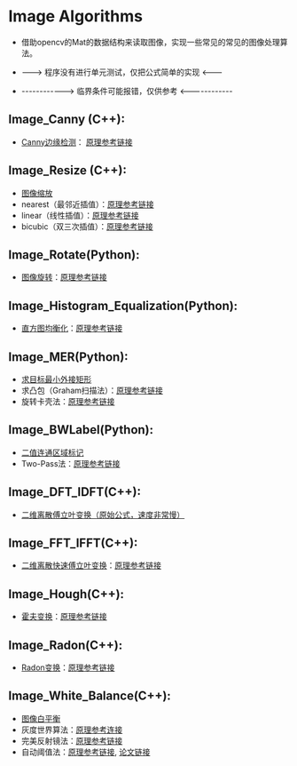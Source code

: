 # Image Algorithms
- 借助opencv的Mat的数据结构来读取图像，实现一些常见的常见的图像处理算法。

- ---> 程序没有进行单元测试，仅把公式简单的实现 <---
- ------------> 临界条件可能报错，仅供参考 <------------

## Image_Canny (C++): 
- [Canny边缘检测](./image_canny/)： [原理参考链接](https://blog.csdn.net/jia20003/article/details/41173767)

## Image_Resize (C++):
- [图像缩放](./image_resize/)
- nearest（最邻近插值）：[原理参考链接](https://www.cnblogs.com/korbin/p/5612427.html)
- linear（线性插值）：[原理参考链接](https://www.cnblogs.com/korbin/p/5612427.html)
- bicubic（双三次插值）：[原理参考链接](https://blog.csdn.net/u010979495/article/details/78428898)

## Image_Rotate(Python):
- [图像旋转](./image_rotate/)：[原理参考链接](https://blog.csdn.net/linshanxian/article/details/68944748)

## Image_Histogram_Equalization(Python):
- [直方图均衡化](./image_histogram_equalization/)：[原理参考链接](https://www.cnblogs.com/tianyalu/p/5687782.html)

## Image_MER(Python):
- [求目标最小外接矩形](./image_MER/)
- 求凸包（Graham扫描法）：[原理参考链接](https://www.cnblogs.com/Booble/archive/2011/03/10/1980089.html)
- 旋转卡壳法：[原理参考链接](https://blog.csdn.net/hanchengxi/article/details/8639476)

## Image_BWLabel(Python):
- [二值连通区域标记](./image_bwLabel/)
- Two-Pass法：[原理参考链接](https://blog.csdn.net/hemeinvyiqiluoben/article/details/39854315)

## Image_DFT_IDFT(C++):
- [二维离散傅立叶变换（原始公式，速度非常慢）](./image_dft_idft/)

## Image_FFT_IFFT(C++):
- [二维离散快速傅立叶变换](./image_fft_ifft/)：[原理参考链接](https://www.cnblogs.com/Lyush/articles/3219196.html)

## Image_Hough(C++):
- [霍夫变换](./image_hough/)：[原理参考链接](https://www.cnblogs.com/yunlambert/p/7487582.html)

## Image_Radon(C++):
- [Radon变换](./image_radon/)：[原理参考链接](https://blog.csdn.net/xiaoshen0121/article/details/79437957)

## Image_White_Balance(C++):
- [图像白平衡](./image_white_balance/)
- 灰度世界算法：[原理参考连接](http://www.cnblogs.com/Imageshop/archive/2013/04/20/3032062.html)
- 完美反射镜法：[原理参考链接](http://www.cnblogs.com/Imageshop/archive/2013/04/20/3032062.html)
- 自动阈值法：[原理参考链接](http://www.cnblogs.com/Imageshop/archive/2013/04/20/3032062.html), 
[论文链接](https://files-cdn.cnblogs.com/files/Imageshop/ANovelAutomaticWhiteBalanceMethodforDigital.pdf)